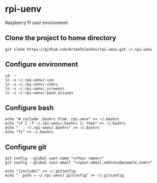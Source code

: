 # rpi-uenv
Raspberry Pi user environment

## Clone the project to home directory

```
git clone https://github.com/ArtemTeleshev/rpi-uenv.git ~/.rpi-uenv
```

## Configure environment

```
cd  ~
ln -s ~/.rpi-uenv/.vim
ln -s ~/.rpi-uenv/.vimrc
ln -s ~/.rpi-uenv/.screenrc
ln -s ~/.rpi-uenv/.bash_aliases
```

## Configure bash

```
echo "# include .bashrc from .rpi-uenv" >> ~/.bashrc
echo "if [ -f ~/.rpi-uenv/.bashrc ]; then" >> ~/.bashrc
echo "  . ~/.rpi-uenv/.bashrc" >> ~/.bashrc
echo "fi" >> ~/.bashrc
```

## Configure git

```
git config --global user.name "<<Your name>>"
git config --global user.email "<<your.email.address@example.com>>"

echo "[include]" >> ~/.gitconfig
echo "  path = ~/.rpi-uenv/.gitconfig" >> ~/.gitconfig
```

